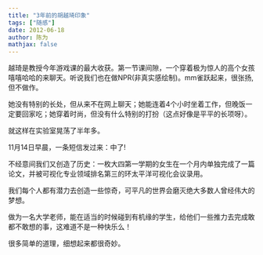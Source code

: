 ```yaml
---
title: "3年前的胡越琦印象"
tags: ["随感"]
date: 2012-06-18
author: 陈为
mathjax: false
---
```


越琦是教授今年游戏课的最大收获。第一节课间隙，一个穿着极为惊人的高个女孩嘻嘻哈哈的来聊天。听说我们也在做NPR(非真实感绘制)。mm雀跃起来，很张扬,但不做作。

她没有特别的长处，但从来不在网上聊天；她能连着4个小时坐着工作，但晚饭一定要回家吃；她穿着时尚，但没有什么特别的打扮（这点好像是平平的长项呀）。

就这样在实验室晃荡了半年多。

11月14日早晨，一条短信发过来：中了!

不经意间我们又创造了历史：一枚大四第一学期的女生在一个月内单独完成了一篇论文，并被可视化专业领域排名第三的环太平洋可视化会议录用。

我们每个人都有潜力去创造一些惊奇，可平凡的世界会磨灭绝大多数人曾经伟大的梦想。

做为一名大学老师，能在适当的时候碰到有机缘的学生，给他们一些推力去完成敢都不敢想的事，这难道不是一种快乐么！

很多简单的道理，细想起来都很奇妙。